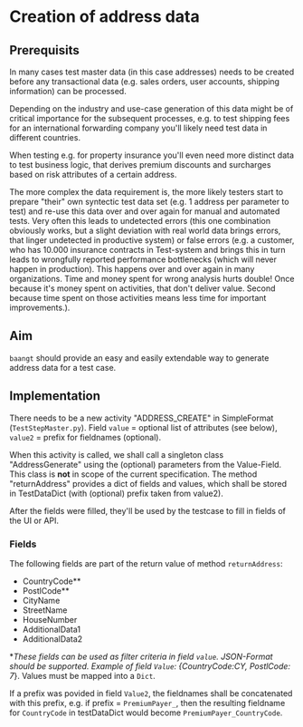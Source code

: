 # Creation of address data

## Prerequisits

In many cases test master data (in this case addresses) needs to be created before any transactional data (e.g. sales orders,
user accounts, shipping information) can be processed.

Depending on the industry and use-case generation of this data might be of critical importance for the subsequent processes,
e.g. to test shipping fees for an international forwarding company you'll likely need test data in different countries.

When testing e.g. for property insurance you'll even need more distinct data to test business logic, that derives premium 
discounts and surcharges based on risk attributes of a certain address.

The more complex the data requirement is, the more likely testers start to prepare "their" own syntectic test data set (e.g.
1 address per parameter to test) and re-use this data over and over again for manual and automated tests. Very often this
leads to undetected errors (this one combination obviously works, but a slight deviation with real world data brings 
errors, that linger undetected in productive system) or false errors (e.g. a customer, who has 10.000 insurance contracts 
in Test-system and brings this in turn leads to wrongfully reported performance bottlenecks (which will never happen in 
production). This happens over and over again in many organizations. Time and money spent for wrong analysis hurts double! 
Once because it's money spent on activities, that don't deliver value. Second because time spent on those activities means 
less time for important improvements.). 

## Aim

``baangt`` should provide an easy and easily extendable way to generate address data for a test case. 

## Implementation

There needs to be a new activity "ADDRESS_CREATE" in SimpleFormat (``TestStepMaster.py``). Field ``value`` = optional list of 
attributes (see below), ``value2`` = prefix for fieldnames (optional).

When this activity is called, we shall call a singleton class "AddressGenerate" using the (optional) parameters from the
Value-Field. This class is **not** in scope of the current specification. The method "returnAddress" provides a dict of 
fields and values, which shall be stored in TestDataDict (with (optional) prefix taken from value2).

After the fields were filled, they'll be used by the testcase to fill in fields of the UI or API.

### Fields
The following fields are part of the return value of method ``returnAddress``:
* CountryCode**
* PostlCode**
* CityName
* StreetName
* HouseNumber
* AdditionalData1
* AdditionalData2

**These fields can be used as filter criteria in field ``value``. JSON-Format should be supported. Example of field ``Value``: {CountryCode:CY, PostlCode: 7*}.
Values must be mapped into a ``Dict``.

If a prefix was povided in field ``Value2``, the fieldnames shall be concatenated with this prefix, e.g. if 
prefix = ``PremiumPayer_``, then the resulting fieldname for ``CountryCode`` in testDataDict would become 
``PremiumPayer_CountryCode``.